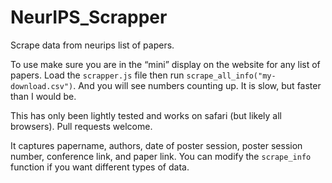 # NeurIPS_Scrapper
Scrape data from neurips list of papers.


To use make sure you are in the “mini” display on the website for any list of papers. Load the `scrapper.js` file then run `scrape_all_info("my-download.csv")`. And you will see numbers counting up. It is slow, but faster than I would be.

This has only been lightly tested and works on safari (but likely all browsers). Pull requests welcome.

It captures papername, authors, date of poster session, poster session number, conference link, and paper link. You can modify the `scrape_info` function if you want different types of data.
